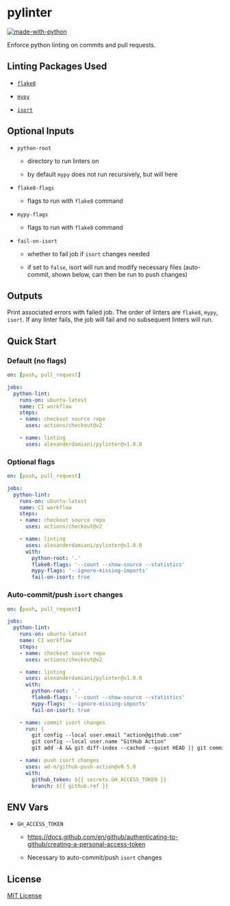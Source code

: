 # pylinter

[![made-with-python](https://img.shields.io/badge/Made%20with-Python-1f425f.svg)](https://www.python)

Enforce python linting on commits and pull requests.

## Linting Packages Used

* [`flake8`](https://pypi.org/project/flake8/)

* [`mypy`](https://pypi.org/project/mypy/)

* [`isort`](https://pypi.org/project/isort/)

## Optional Inputs
* `python-root`
	* directory to run linters on

	* by default `mypy` does not run recursively, but will here

* `flake8-flags`
	* flags to run with `flake8` command

* `mypy-flags`
	* flags to run with `flake8` command

* `fail-on-isort`
	* whether to fail job if `isort` changes needed

	* if set to `false`, isort will run and modify necessary files (auto-commit, shown below, can then be run to push changes)

## Outputs
Print associated errors with failed job. The order of linters are `flake8`, `mypy`, `isort`. If any linter fails, the job will fail and no subsequent linters will run.

## Quick Start
### Default (no flags)
```yaml
on: [push, pull_request]

jobs:
  python-lint:
    runs-on: ubuntu-latest
    name: CI workflow
    steps:
    - name: checkout source repo
      uses: actions/checkout@v2

    - name: linting
      uses: alexanderdamiani/pylinter@v1.0.0
```

### Optional flags
```yaml
on: [push, pull_request]

jobs:
  python-lint:
    runs-on: ubuntu-latest
    name: CI workflow
    steps:
    - name: checkout source repo
      uses: actions/checkout@v2

    - name: linting
      uses: alexanderdamiani/pylinter@v1.0.0
      with:
        python-root: '.'
        flake8-flags: '--count --show-source --statistics'
        mypy-flags: '--ignore-missing-imports'
        fail-on-isort: true
```
### Auto-commit/push `isort` changes
```yaml
on: [push, pull_request]

jobs:
  python-lint:
    runs-on: ubuntu-latest
    name: CI workflow
    steps:
    - name: checkout source repo
      uses: actions/checkout@v2

    - name: linting
      uses: alexanderdamiani/pylinter@v1.0.0
      with:
        python-root: '.'
        flake8-flags: '--count --show-source --statistics'
        mypy-flags: '--ignore-missing-imports'
        fail-on-isort: true

    - name: commit isort changes
      run: |
        git config --local user.email "action@github.com"
        git config --local user.name "GitHub Action"
        git add -A && git diff-index --cached --quiet HEAD || git commit -m 'isort'

    - name: push isort changes
      uses: ad-m/github-push-action@v0.5.0
      with:
        github_token: ${{ secrets.GH_ACCESS_TOKEN }}
        branch: ${{ github.ref }}
```

## ENV Vars
* `GH_ACCESS_TOKEN`

	* https://docs.github.com/en/github/authenticating-to-github/creating-a-personal-access-token

	* Necessary to auto-commit/push `isort` changes

## License
[MIT License](https://github.com/git/git-scm.com/blob/master/MIT-LICENSE.txt)
